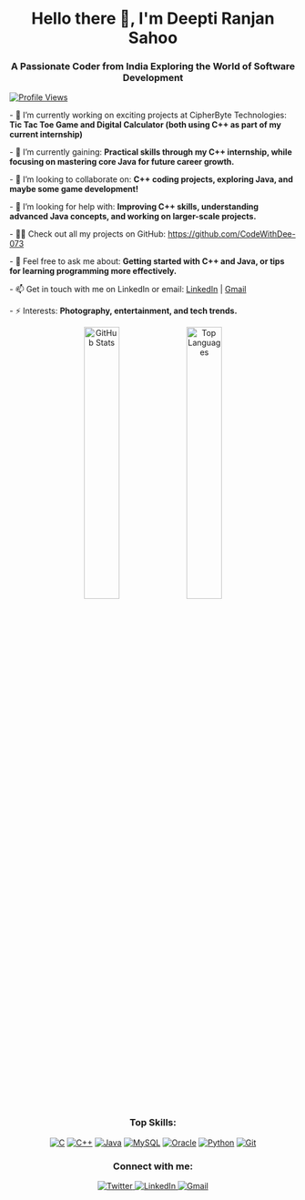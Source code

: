 <!-- Heading Section -->
<h1 align="center">Hello there 👋, I'm Deepti Ranjan Sahoo</h1>
<h3 align="center">A Passionate Coder from India Exploring the World of Software Development</h3>

<!-- Profile Views -->
<p align="left">
  <a href="https://github.com/codewithdee-073">
    <img src="https://komarev.com/ghpvc/?username=codewithdee-073&label=Profile%20views&color=800000&style=flat" alt="Profile Views" />
  </a>
</p>

<!-- About Me Section -->
<p align="left">
- 🔭 I’m currently working on exciting projects at CipherByte Technologies:  
  <strong>Tic Tac Toe Game and Digital Calculator (both using C++ as part of my current internship)</strong>
</p>

<p align="left">
- 🌱 I’m currently gaining:  
  <strong>Practical skills through my C++ internship, while focusing on mastering core Java for future career growth.</strong>
</p>

<p align="left">
- 👯 I’m looking to collaborate on:  
  <strong>C++ coding projects, exploring Java, and maybe some game development!</strong>
</p>

<p align="left">
- 🤝 I’m looking for help with:  
  <strong>Improving C++ skills, understanding advanced Java concepts, and working on larger-scale projects.</strong>
</p>

<p align="left">
- 👨‍💻 Check out all my projects on GitHub:  
  <a href="https://github.com/CodeWithDee-073">https://github.com/CodeWithDee-073</a>
</p>

<p align="left">
- 💬 Feel free to ask me about:  
  <strong>Getting started with C++ and Java, or tips for learning programming more effectively.</strong>
</p>

<p align="left">
- 📫 Get in touch with me on LinkedIn or email:  
  <a href="https://www.linkedin.com/in/deeptiranjansahoo/">LinkedIn</a> | <a href="mailto:deeranjansahoo2005@gmail.com">Gmail</a>
</p>

<p align="left">
- ⚡ Interests:  
  <strong>Photography, entertainment, and tech trends.</strong>
</p>

<!-- GitHub Stats Section -->
<p align="center">
  <img align="center" width="35%" src="https://github-readme-stats.vercel.app/api?username=codewithdee-073&show_icons=true&theme=radical" alt="GitHub Stats" />
  <img align="center" width="35%" src="https://github-readme-stats.vercel.app/api/top-langs/?username=codewithdee-073&layout=compact&theme=radical" alt="Top Languages" />
</p>

<!-- Top Skills Section -->
<h3 align="center">Top Skills:</h3>
<p align="center">
  <a href="#"><img src="https://img.shields.io/badge/C-%2300599C.svg?style=for-the-badge&logo=c&logoColor=white" alt="C" /></a>
  <a href="#"><img src="https://img.shields.io/badge/C++-%2300599C.svg?style=for-the-badge&logo=c%2B%2B&logoColor=white" alt="C++" /></a>
  <a href="#"><img src="https://img.shields.io/badge/Java-%23ED8B00.svg?style=for-the-badge&logo=openjdk&logoColor=white" alt="Java" /></a>
  <a href="#"><img src="https://img.shields.io/badge/mysql-4479A1.svg?style=for-the-badge&logo=mysql&logoColor=white" alt="MySQL" /></a>
  <a href="#"><img src="https://img.shields.io/badge/Oracle-F80000?style=for-the-badge&logo=oracle&logoColor=white" alt="Oracle" /></a>
  <a href="#"><img src="https://img.shields.io/badge/Python-3670A0?style=for-the-badge&logo=python&logoColor=ffdd54" alt="Python" /></a>
  <a href="#"><img src="https://img.shields.io/badge/Git-%23F05033.svg?style=for-the-badge&logo=git&logoColor=white" alt="Git" /></a>
</p>

<!-- Connect with Me Section -->
<h3 align="center">Connect with me:</h3>
<p align="center">
  <a href="https://twitter.com/dee_sahoo05" target="_blank">
    <img src="https://img.shields.io/badge/Twitter-%231DA1F2.svg?style=for-the-badge&logo=twitter&logoColor=white" alt="Twitter" />
  </a>
  <a href="https://linkedin.com/in/deeptiranjansahoo" target="_blank">
    <img src="https://img.shields.io/badge/LinkedIn-%230077B5.svg?style=for-the-badge&logo=linkedin&logoColor=white" alt="LinkedIn" />
  </a>
  <a href="mailto:deeranjansahoo2005@gmail.com" target="_blank">
    <img src="https://img.shields.io/badge/Gmail-D14836?style=for-the-badge&logo=gmail&logoColor=white" alt="Gmail" />
  </a>
</p>
